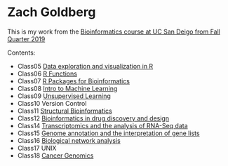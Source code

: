 # Zach Goldberg
This is my work from the [Bioinformatics course at UC San Deigo from Fall Quarter 2019](https://bioboot.github.io/bggn213_F19/)

Contents:
- Class05 [Data exploration and visualization in R](https://github.com/zachgoldberg10/bggn213/blob/master/Class05/Class05.md)
- Class06 [R Functions](https://github.com/zachgoldberg10/bggn213/blob/master/Class06/class06.md)
- Class07 [R Packages for Bioinformatics](https://github.com/zachgoldberg10/bggn213/blob/master/Class07/Class07.md)
- Class08 [Intro to Machine Learning](https://github.com/zachgoldberg10/bggn213/blob/master/Class08/Class08.md)
- Class09 [Unsupervised Learning](https://github.com/zachgoldberg10/bggn213/blob/master/Class09/Class09.md)
- Class10 Version Control
- Class11 [Structural Bioinformatics]()
- Class12 [Bioinformatics in drug discovery and design](https://github.com/zachgoldberg10/bggn213/blob/master/class12/Class12.md)
- Class14 [Transcriptomics and the analysis of RNA-Seq data](https://github.com/zachgoldberg10/bggn213/blob/master/Class14/Class14.md)
- Class15 [Genome annotation and the interpretation of gene lists](https://github.com/zachgoldberg10/bggn213/blob/master/Class15/Class15.md)
- Class16 [Biological network analysis](https://github.com/zachgoldberg10/bggn213/blob/master/Class16/Class16.Rmd)
- Class17 UNIX
- Class18 [Cancer Genomics](https://github.com/zachgoldberg10/bggn213/blob/master/Class18/Class18.Rmd)


